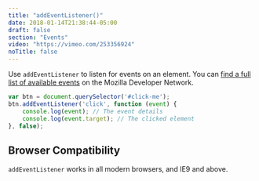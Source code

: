 ```yaml
---
title: "addEventListener()"
date: 2018-01-14T21:38:44-05:00
draft: false
section: "Events"
video: "https://vimeo.com/253356924"
noTitle: false
---
```


Use `addEventListener` to listen for events on an element. You can [find a full list of available events](https://developer.mozilla.org/en-US/docs/Web/Events) on the Mozilla Developer Network.

```javascript
var btn = document.querySelector('#click-me');
btn.addEventListener('click', function (event) {
	console.log(event); // The event details
	console.log(event.target); // The clicked element
}, false);
```

## Browser Compatibility

`addEventListener` works in all modern browsers, and IE9 and above.